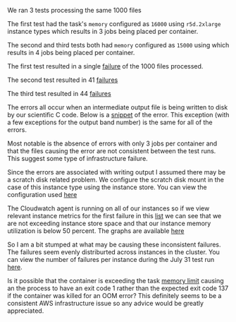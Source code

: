 We ran 3 tests processing the same 1000 files 

The first test had the task's `memory` configured as `16000` using `r5d.2xlarge` instance types which results in 3 jobs being placed per container.

The second and third tests both had `memory` configured as `15000` using which results in 4 jobs being placed per container.

The first test resulted in a single [failure](Jul_24_S30_error_details.csv) of the 1000 files processed.

The second test resulted in 41 [failures](Jul_28_S30_error_details.csv)

The third test resulted in 44 [failures](Jul_31_S30_error_details.csv)

The errors all occur when an intermediate output file is being written to disk by our scientific C code.  Below is a [snippet](log_snippet.csv) of the error.  This exception (with a few exceptions for the output band number) is the same for all of the errors.

Most notable is the absence of errors with only 3 jobs per container and that the files causing the error are not consistent between the test runs.  This suggest some type of infrastructure failure.

Since the errors are associated with writing output I assumed there may be a scratch disk related problem.  We configure the scratch disk mount in the case of this instance type using the instance store.  You can view the configuration used [here](userdata.txt)

The Cloudwatch agent is running on all of our instances so if we view relevant instance metrics for the first failure in this [list](Jul_31_S30_error_details.csv) we can see that we are not exceeding instance store space and that our instance memory utilization is below 50 percent.  The graphs are available [here](https://us-west-2.console.aws.amazon.com/cloudwatch/home?region=us-west-2#metricsV2:graph=~(metrics~(~(~'AWS*2fECS~'CPUUtilization~'ClusterName~'BatchComputeEnvironment-ed59a8d07adb417_Batch_3ef677e8-a1c6-3936-9345-e383995e7827~(visible~false))~(~'CWAgent~'disk_used_percent~'path~'*2f~'host~'ip-10-1-68-54.us-west-2.compute.internal~'device~'nvme0n1p1~'fstype~'ext4)~(~'...~'*2fscratch~'.~'.~'.~'nvme1n1~'.~'.)~(~'.~'mem_used_percent~'host~'ip-10-1-68-54.us-west-2.compute.internal))~period~300~stat~'Maximum~region~'us-west-2~start~'2020-07-31T20*3a00*3a00.999Z~end~'2020-07-31T21*3a00*3a00.000Z~view~'timeSeries~stacked~false);query=~'*7bCWAgent*2cdevice*2cfstype*2chost*2cpath*7d*20ip-10-1-68-54.us-west-2.compute.internal)

So I am a bit stumped at what may be causing these inconsistent failures.  The failures seem evenly distriburted across instances in the cluster.  You can view the number of failures per instance during the July 31 test run [here](Jul_31_S30_container_failures).

Is it possible that the container is exceeding the task [memory limit](https://docs.aws.amazon.com/AmazonECS/latest/developerguide/task_definition_parameters.html#container_definition_memory) causing an the process to have an exit code 1 rather than the expected exit code 137 if the container was killed for an OOM error?  This definitely seems to be a consistent AWS infrastructure issue so any advice would be greatly appreciated.
